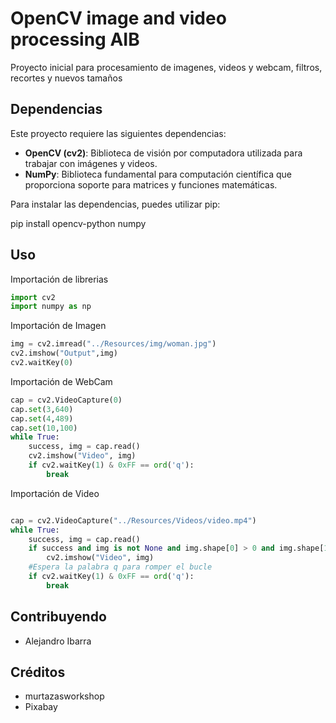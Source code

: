 # OpenCV image and video processing AIB

Proyecto inicial para procesamiento de imagenes, videos y webcam, filtros, recortes y nuevos tamaños
## Dependencias

Este proyecto requiere las siguientes dependencias:

- **OpenCV (cv2)**: Biblioteca de visión por computadora utilizada para trabajar con imágenes y videos.
- **NumPy**: Biblioteca fundamental para computación científica que proporciona soporte para matrices y funciones matemáticas.

Para instalar las dependencias, puedes utilizar pip:

pip install opencv-python numpy


## Uso

Importación de librerias

```python
import cv2
import numpy as np
```
Importación de Imagen
```python
img = cv2.imread("../Resources/img/woman.jpg")
cv2.imshow("Output",img)
cv2.waitKey(0)
```
Importación de WebCam
```python
cap = cv2.VideoCapture(0)
cap.set(3,640)
cap.set(4,489)
cap.set(10,100)
while True:
    success, img = cap.read()
    cv2.imshow("Video", img)
    if cv2.waitKey(1) & 0xFF == ord('q'):
        break
```

Importación de Video
```python

cap = cv2.VideoCapture("../Resources/Videos/video.mp4")
while True:
    success, img = cap.read()
    if success and img is not None and img.shape[0] > 0 and img.shape[1] > 0:
        cv2.imshow("Video", img)
    #Espera la palabra q para romper el bucle
    if cv2.waitKey(1) & 0xFF == ord('q'):
        break
```

## Contribuyendo
- Alejandro Ibarra

## Créditos
- murtazasworkshop
- Pixabay
